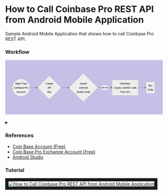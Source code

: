# How to Call Coinbase Pro REST API from Android Mobile Application
Sample Android Mobile Application that shows how to call Coinbase Pro REST API.

### Workflow
![Alt text](wf.png)
<details>
<summary></summary>

```mermaid
graph LR
A{Install<br/>Android<br/>Studio Code} -- Verify --> B[Checkout<br/>'crypto_mobile' code<br/>from Git] --> C(Run<br/>Code)
I((Open Free<br/>Coinbase Pro<br/>Account)) -->
J{Create<br/>API<br/>Key} --> A
```
</details>

### References
<ul>
 <li><a href="https://www.coinbase.com/join/islam_w88t">Coin Base Account (Free)</a></li>
 <li><a href="https://pro.coinbase.com/">Coin Base Pro Exchange Account (Free)</a></li>
 <li><a href="https://developer.android.com/studio">Android Studio</a></li>
</ul>

### Tutorial
<a href="http://www.youtube.com/watch?feature=player_embedded&v=8_tJXRVlQ0s " target="_blank"><img src="http://img.youtube.com/vi/8_tJXRVlQ0s /0.jpg" alt="How to Call Coinbase Pro REST API from Android Mobile Application" width="240" height="180" border="10" /></a>
